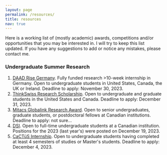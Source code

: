 ```yaml
---
layout: page
permalink: /resources/
title: resources
nav: true
---
```


Here is a working list of (mostly academic) awards, competitions and/or opportunities that you may be interested in. I will try to keep this list updated. If you have any suggestions to add or notice any mistakes, please contact me.

<div class="undergrad">
    <h3>
        <b>Undergraduate Summer Research</b>
    </h3>
    <ol>
        <li>
            <a href="https://www.daad.de/rise/en/rise-germany/find-an-internship/application-portal/">DAAD Rise Germany</a>. Fully funded research >10-week internship in Germany. Open to undergraduate students in United States, Canada, the UK or Ireland. Deadline to apply: November 30, 2023.
        </li>
        <li>
            <a href="https://thinkswiss.org/research-scholarship/">ThinkSwiss Research Scholarship</a>. Open to undergraduate and graduate students in the United States and Canada. Deadline to apply: December 31, 2023.
        </li>
        <li>
            <a href="https://www.mitacs.ca/en/programs/globalink/globalink-research-award">Mitacs Globalink Research Award</a>. Open to senior undergraduates, graduate students, or postdoctoral fellows at Canadian institutions. Deadline to apply: not sure...
        </li>
        <li>
            <a href="https://datasciences.utoronto.ca/suds-internship-opportunities/">DSI</a>. Open to full-time undergraduate students at a Canadian institution. Positions for the 2023 (last year's) were posted on December 19, 2023.
        </li>
        <li>
            <a href="https://www.projects.tuebingen.mpg.de/">CaCTüS Internship</a>. Open to undergraduate students having completed at least 4 semesters of studies or Master's students. Deadline to apply: December 4, 2023.
        </li>
    </ol>
</div>
